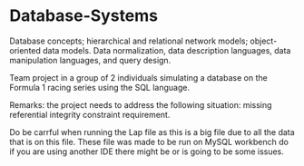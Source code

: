 # Database-Systems

Database concepts; hierarchical and relational network models; object-oriented data models. Data normalization, data description languages, data manipulation languages, and query design.

Team project in a group of 2 individuals simulating a database on the Formula 1 racing series using the SQL language. 

Remarks: the project needs to address the following situation: missing referential integrity constraint requirement. 

Do be carrful when running the Lap file as this is a big file due to all the data that is on this file. 
These file was made to be run on MySQL workbench do if you are using another IDE there might be or is going
to be some issues. 
